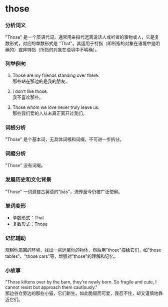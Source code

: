 # those

### 分析词义

  

"Those" 是一个英语代词，通常用来指代远离说话人或听者的事物或人，它是复数形式，对应的单数形式是 "That"。其适用于特指（即所指的对象在语境中是明确的）或非特指（所指的对象在语境中不明确）。

  

### 列举例句

  

1.  Those are my friends standing over there.  
    那些站在那边的是我的朋友。
    
      
    
2.  I don't like those.  
    我不喜欢那些。
    
      
    
3.  Those whom we love never truly leave us.  
    那些我们爱的人从未真正离开过我们。
    
      
    

  

### 词根分析

  

"Those" 是个基本词，无具体词根和词缀，不可进一步拆分。

  

### 词缀分析

  

"Those" 没有词缀。

  

### 发展历史和文化背景

  

"Those" 一词源自古英语的"þās"，流传至今仍被广泛使用。

  

### 单词变形

  

*   单数形式：That
*   复数形式：Those

  

### 记忆辅助

  

观察你周围的环境，找出一些远离你的物体，然后用"those"描绘它们，如"those tables"、"those cars"等，增强对"those"的理解和记忆。

  

### 小故事

  

"Those kittens over by the barn, they're newly born. So fragile and cute, I cannot resist but approach them cautiously."  
那边谷仓旁边的那些小猫，它们新生。如此脆弱而可爱，我忍不住，却又谨慎地靠近它们。
